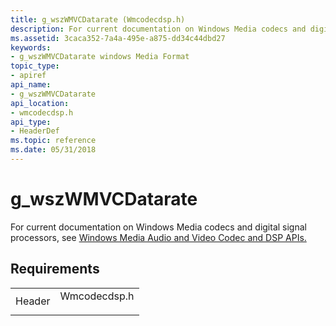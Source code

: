 ```yaml
---
title: g_wszWMVCDatarate (Wmcodecdsp.h)
description: For current documentation on Windows Media codecs and digital signal processors, see Windows Media Audio and Video Codec and DSP APIs.
ms.assetid: 3caca352-7a4a-495e-a875-dd34c44dbd27
keywords:
- g_wszWMVCDatarate windows Media Format
topic_type:
- apiref
api_name:
- g_wszWMVCDatarate
api_location:
- wmcodecdsp.h
api_type:
- HeaderDef
ms.topic: reference
ms.date: 05/31/2018
---
```


# g\_wszWMVCDatarate

For current documentation on Windows Media codecs and digital signal processors, see [Windows Media Audio and Video Codec and DSP APIs.](/previous-versions//dd464626(v=vs.85))

## Requirements



|                   |                                                                                         |
|-------------------|-----------------------------------------------------------------------------------------|
| Header<br/> | <dl> <dt>Wmcodecdsp.h</dt> </dl> |



 

